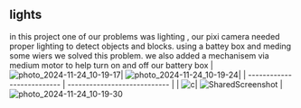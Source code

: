 ## lights

in this project one of our problems was lighting , our pixi camera needed proper lighting to detect objects and blocks.
using a battey box and meding some wiers we solved this problem.
we also added a mechanisem via medium motor to help turn on and off our battery box
| ![photo_2024-11-24_10-19-17](https://github.com/user-attachments/assets/c15b180a-7b01-42f9-933e-478acf737eb1)| ![photo_2024-11-24_10-19-24](https://github.com/user-attachments/assets/4c196976-699f-4e88-b5fe-215b612a66a0)|
| -------------------------- | ---------------------------- |
| ![c](https://github.com/user-attachments/assets/eabfbcfe-34de-4145-a4e4-44fd12fe8b81)| ![SharedScreenshot](https://github.com/user-attachments/assets/7adc14c9-4d8b-4d8b-9131-38cffe1010dd) |
![photo_2024-11-24_10-19-30](https://github.com/user-attachments/assets/631de7b0-1d3a-4c3a-b593-8790368b843a)
